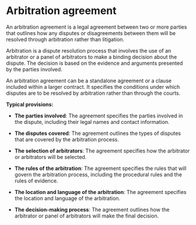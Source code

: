 # Arbitration agreement

An arbitration agreement is a legal agreement between two or more parties that outlines how any disputes or disagreements between them will be resolved through arbitration rather than litigation.

Arbitration is a dispute resolution process that involves the use of an arbitrator or a panel of arbitrators to make a binding decision about the dispute. The decision is based on the evidence and arguments presented by the parties involved.

An arbitration agreement can be a standalone agreement or a clause included within a larger contract. It specifies the conditions under which disputes are to be resolved by arbitration rather than through the courts.

**Typical provisions:**

* **The parties involved**: The agreement specifies the parties involved in the dispute, including their legal names and contact information.

* **The disputes covered**: The agreement outlines the types of disputes that are covered by the arbitration process.

* **The selection of arbitrators**: The agreement specifies how the arbitrator or arbitrators will be selected.

* **The rules of the arbitration**: The agreement specifies the rules that will govern the arbitration process, including the procedural rules and the rules of evidence.

* **The location and language of the arbitration**: The agreement specifies the location and language of the arbitration.

* **The decision-making process**: The agreement outlines how the arbitrator or panel of arbitrators will make the final decision.

